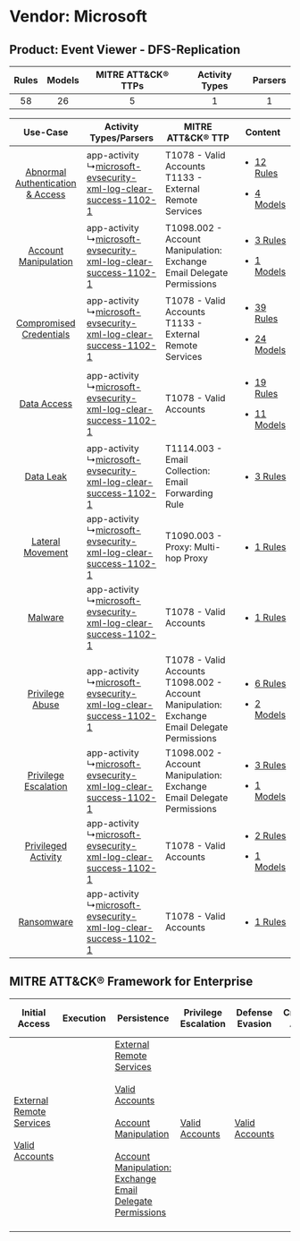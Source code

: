Vendor: Microsoft
=================
Product: Event Viewer - DFS-Replication
---------------------------------------
| Rules | Models | MITRE ATT&CK® TTPs | Activity Types | Parsers |
|:-----:|:------:|:------------------:|:--------------:|:-------:|
|  58   |   26   |         5          |       1        |    1    |

|    Use-Case    | Activity Types/Parsers    | MITRE ATT&CK® TTP    | Content    |
|:----:| ---- | ---- | ---- |
| [Abnormal Authentication & Access](../../../UseCases/uc_abnormal_authentication_&_access.md) |  app-activity<br> ↳[microsoft-evsecurity-xml-log-clear-success-1102-1](Ps/pC_microsoftevsecurityxmllogclearsuccess11021.md)<br> | T1078 - Valid Accounts<br>T1133 - External Remote Services<br>    | [<ul><li>12 Rules</li></ul><ul><li>4 Models</li></ul>](RM/r_m_microsoft_event_viewer_-_dfs-replication_Abnormal_Authentication_&_Access.md) |
|    [Account Manipulation](../../../UseCases/uc_account_manipulation.md)    |  app-activity<br> ↳[microsoft-evsecurity-xml-log-clear-success-1102-1](Ps/pC_microsoftevsecurityxmllogclearsuccess11021.md)<br> | T1098.002 - Account Manipulation: Exchange Email Delegate Permissions<br>    | [<ul><li>3 Rules</li></ul><ul><li>1 Models</li></ul>](RM/r_m_microsoft_event_viewer_-_dfs-replication_Account_Manipulation.md)    |
|          [Compromised Credentials](../../../UseCases/uc_compromised_credentials.md)          |  app-activity<br> ↳[microsoft-evsecurity-xml-log-clear-success-1102-1](Ps/pC_microsoftevsecurityxmllogclearsuccess11021.md)<br> | T1078 - Valid Accounts<br>T1133 - External Remote Services<br>    | [<ul><li>39 Rules</li></ul><ul><li>24 Models</li></ul>](RM/r_m_microsoft_event_viewer_-_dfs-replication_Compromised_Credentials.md)         |
|    [Data Access](../../../UseCases/uc_data_access.md)    |  app-activity<br> ↳[microsoft-evsecurity-xml-log-clear-success-1102-1](Ps/pC_microsoftevsecurityxmllogclearsuccess11021.md)<br> | T1078 - Valid Accounts<br>    | [<ul><li>19 Rules</li></ul><ul><li>11 Models</li></ul>](RM/r_m_microsoft_event_viewer_-_dfs-replication_Data_Access.md)    |
|    [Data Leak](../../../UseCases/uc_data_leak.md)    |  app-activity<br> ↳[microsoft-evsecurity-xml-log-clear-success-1102-1](Ps/pC_microsoftevsecurityxmllogclearsuccess11021.md)<br> | T1114.003 - Email Collection: Email Forwarding Rule<br>    | [<ul><li>3 Rules</li></ul>](RM/r_m_microsoft_event_viewer_-_dfs-replication_Data_Leak.md)    |
|    [Lateral Movement](../../../UseCases/uc_lateral_movement.md)    |  app-activity<br> ↳[microsoft-evsecurity-xml-log-clear-success-1102-1](Ps/pC_microsoftevsecurityxmllogclearsuccess11021.md)<br> | T1090.003 - Proxy: Multi-hop Proxy<br>    | [<ul><li>1 Rules</li></ul>](RM/r_m_microsoft_event_viewer_-_dfs-replication_Lateral_Movement.md)    |
|    [Malware](../../../UseCases/uc_malware.md)    |  app-activity<br> ↳[microsoft-evsecurity-xml-log-clear-success-1102-1](Ps/pC_microsoftevsecurityxmllogclearsuccess11021.md)<br> | T1078 - Valid Accounts<br>    | [<ul><li>1 Rules</li></ul>](RM/r_m_microsoft_event_viewer_-_dfs-replication_Malware.md)    |
|    [Privilege Abuse](../../../UseCases/uc_privilege_abuse.md)    |  app-activity<br> ↳[microsoft-evsecurity-xml-log-clear-success-1102-1](Ps/pC_microsoftevsecurityxmllogclearsuccess11021.md)<br> | T1078 - Valid Accounts<br>T1098.002 - Account Manipulation: Exchange Email Delegate Permissions<br> | [<ul><li>6 Rules</li></ul><ul><li>2 Models</li></ul>](RM/r_m_microsoft_event_viewer_-_dfs-replication_Privilege_Abuse.md)    |
|    [Privilege Escalation](../../../UseCases/uc_privilege_escalation.md)    |  app-activity<br> ↳[microsoft-evsecurity-xml-log-clear-success-1102-1](Ps/pC_microsoftevsecurityxmllogclearsuccess11021.md)<br> | T1098.002 - Account Manipulation: Exchange Email Delegate Permissions<br>    | [<ul><li>3 Rules</li></ul><ul><li>1 Models</li></ul>](RM/r_m_microsoft_event_viewer_-_dfs-replication_Privilege_Escalation.md)    |
|    [Privileged Activity](../../../UseCases/uc_privileged_activity.md)    |  app-activity<br> ↳[microsoft-evsecurity-xml-log-clear-success-1102-1](Ps/pC_microsoftevsecurityxmllogclearsuccess11021.md)<br> | T1078 - Valid Accounts<br>    | [<ul><li>2 Rules</li></ul><ul><li>1 Models</li></ul>](RM/r_m_microsoft_event_viewer_-_dfs-replication_Privileged_Activity.md)    |
|    [Ransomware](../../../UseCases/uc_ransomware.md)    |  app-activity<br> ↳[microsoft-evsecurity-xml-log-clear-success-1102-1](Ps/pC_microsoftevsecurityxmllogclearsuccess11021.md)<br> | T1078 - Valid Accounts<br>    | [<ul><li>1 Rules</li></ul>](RM/r_m_microsoft_event_viewer_-_dfs-replication_Ransomware.md)    |

MITRE ATT&CK® Framework for Enterprise
--------------------------------------
| Initial Access                                                                                                                                   | Execution | Persistence                                                                                                                                                                                                                                                                                                                                 | Privilege Escalation                                                | Defense Evasion                                                     | Credential Access | Discovery | Lateral Movement | Collection                                                                                                                                                            | Command and Control                                                                                                                       | Exfiltration | Impact |
| ------------------------------------------------------------------------------------------------------------------------------------------------ | --------- | ------------------------------------------------------------------------------------------------------------------------------------------------------------------------------------------------------------------------------------------------------------------------------------------------------------------------------------------- | ------------------------------------------------------------------- | ------------------------------------------------------------------- | ----------------- | --------- | ---------------- | --------------------------------------------------------------------------------------------------------------------------------------------------------------------- | ----------------------------------------------------------------------------------------------------------------------------------------- | ------------ | ------ |
| [External Remote Services](https://attack.mitre.org/techniques/T1133)<br><br>[Valid Accounts](https://attack.mitre.org/techniques/T1078)<br><br> |           | [External Remote Services](https://attack.mitre.org/techniques/T1133)<br><br>[Valid Accounts](https://attack.mitre.org/techniques/T1078)<br><br>[Account Manipulation](https://attack.mitre.org/techniques/T1098)<br><br>[Account Manipulation: Exchange Email Delegate Permissions](https://attack.mitre.org/techniques/T1098/002)<br><br> | [Valid Accounts](https://attack.mitre.org/techniques/T1078)<br><br> | [Valid Accounts](https://attack.mitre.org/techniques/T1078)<br><br> |                   |           |                  | [Email Collection](https://attack.mitre.org/techniques/T1114)<br><br>[Email Collection: Email Forwarding Rule](https://attack.mitre.org/techniques/T1114/003)<br><br> | [Proxy: Multi-hop Proxy](https://attack.mitre.org/techniques/T1090/003)<br><br>[Proxy](https://attack.mitre.org/techniques/T1090)<br><br> |              |        |